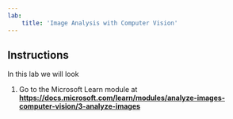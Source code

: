 ```yaml
---
lab:
    title: 'Image Analysis with Computer Vision'
---
```


## Instructions
In this lab we will look

1. Go to the Microsoft Learn module at **https://docs.microsoft.com/learn/modules/analyze-images-computer-vision/3-analyze-images** 